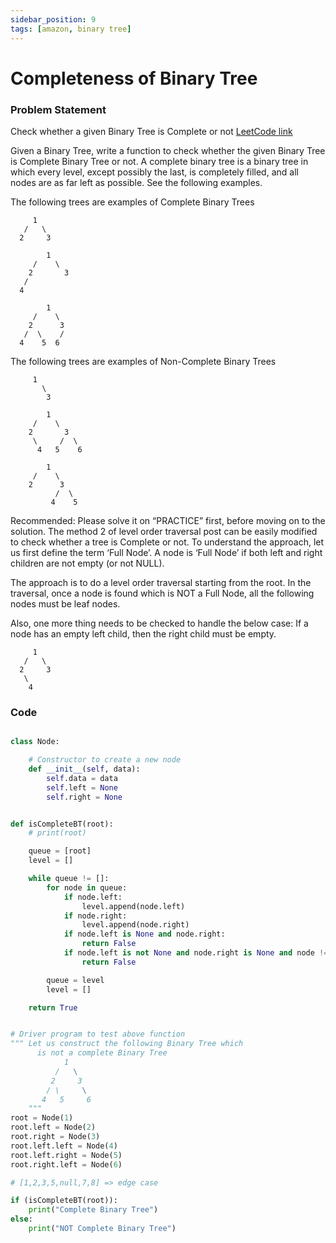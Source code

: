 ```yaml
---
sidebar_position: 9
tags: [amazon, binary tree]
---
```


# Completeness of Binary Tree

### Problem Statement

Check whether a given Binary Tree is Complete or not
[LeetCode link](https://leetcode.com/problems/check-completeness-of-a-binary-tree/)

Given a Binary Tree, write a function to check whether the given Binary Tree is Complete
Binary Tree or not.
A complete binary tree is a binary tree in which every level, except possibly the last, is
completely filled, and all nodes are as far left as possible. See the following examples.

The following trees are examples of Complete Binary Trees

```
     1
   /   \
  2     3

        1
     /    \
    2       3
   /
  4

        1
     /    \
    2      3
   /  \    /
  4    5  6

```

The following trees are examples of Non-Complete Binary Trees

```
     1
       \
        3

        1
     /    \
    2       3
     \     /  \
      4   5    6

        1
     /    \
    2      3
          /  \
         4    5
```

Recommended: Please solve it on “PRACTICE” first, before moving on to the solution.
The method 2 of level order traversal post can be easily modified to check whether a tree is
Complete or not. To understand the approach, let us first define the term ‘Full Node’.
A node is ‘Full Node’ if both left and right children are not empty (or not NULL).

The approach is to do a level order traversal starting from the root. In the traversal,
once a node is found which is NOT a Full Node, all the following nodes must be leaf nodes.

Also, one more thing needs to be checked to handle the below case: If a node has an empty
left child, then the right child must be empty.

```
     1
   /   \
  2     3
   \
    4
```

### Code

```python title="Python Code"

class Node:

    # Constructor to create a new node
    def __init__(self, data):
        self.data = data
        self.left = None
        self.right = None


def isCompleteBT(root):
    # print(root)

    queue = [root]
    level = []

    while queue != []:
        for node in queue:
            if node.left:
                level.append(node.left)
            if node.right:
                level.append(node.right)
            if node.left is None and node.right:
                return False
            if node.left is not None and node.right is None and node != queue(len(queue) - 1):
                return False

        queue = level
        level = []

    return True


# Driver program to test above function
""" Let us construct the following Binary Tree which
      is not a complete Binary Tree
            1
          /   \
         2     3
        / \     \
       4   5     6
    """
root = Node(1)
root.left = Node(2)
root.right = Node(3)
root.left.left = Node(4)
root.left.right = Node(5)
root.right.left = Node(6)

# [1,2,3,5,null,7,8] => edge case

if (isCompleteBT(root)):
    print("Complete Binary Tree")
else:
    print("NOT Complete Binary Tree")

```
